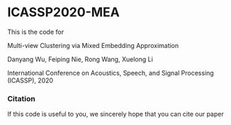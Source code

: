 # ICASSP2020-MEA

This is the code for

Multi-view Clustering via Mixed Embedding Approximation

Danyang Wu, Feiping Nie, Rong Wang, Xuelong Li

International Conference on Acoustics, Speech, and Signal Processing (ICASSP), 2020


### Citation
If this code is useful to you, we sincerely hope that you can cite our paper
